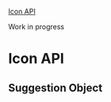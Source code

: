 


[Icon API](https://www.notion.so/Icon-API-5d98546e336849359eaf1201637298f8)

Work in progress

# Icon API


## Suggestion Object

